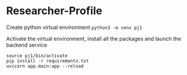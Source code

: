 # Researcher-Profile

Create python virtual environment
```python3 -m venv pj1```

Activate the virtual environment, install all the packages and launch the backend service
```
source pj1/bin/activate
pip install -r requirements.txt
uvicorn app.main:app --reload
```
